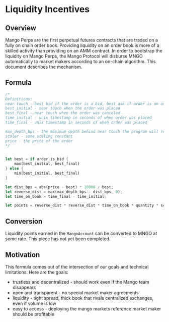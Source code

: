 # Liquidity Incentives

## Overview

Mango Perps are the first perpetual futures contracts that are traded on a fully on chain order book. Providing liquidity on an order book is more of a skilled activity than providing on an AMM contract. In order to bootstrap the liquidity on Mango Perps, the Mango Protocol will disburse MNGO automatically to market makers according to an on-chain algorithm. This document describes the mechanism.

## Formula

```rust
/*
Definitions:
near touch - best bid if the order is a bid, best ask if order is an ask
best_initial - near touch when the order was placed
best_final - near touch when the order was canceled
time_initial - unix timestamp in seconds of when order was placed
time_final - unix timestamp in seconds of when order was placed

max_depth_bps - the maximum depth behind near touch the program will reward
scaler - some scaling constant
price - the price of the order
*/


let best = if order.is_bid {
    max(best_initial, best_final)
} else {
    min(best_initial, best_final)
}

let dist_bps = abs(price - best) * 10000 / best;
let reverse_dist = max(max_depth_bps - dist_bps, 0);
let time_on_book = time_final - time_initial;

let points = reverse_dist * reverse_dist * time_on_book * quantity * scaler

```

## Conversion

Liquidity points earned in the `MangoAccount` can be converted to MNGO at some rate. This piece has not yet been completed.

## Motivation

This formula comes out of the intersection of our goals and technical limitations. Here are the goals:

* trustless and decentralized - should work even if the Mango team disappears
* open and transparent - no special market maker agreements
* liquidity - tight spread, thick book that rivals centralized exchanges, even if volume is low
* easy to access - deploying the mango markets reference market maker should be profitable 



